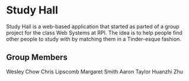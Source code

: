 # Study Hall

Study Hall is a web-based application that started as parted of a group project for the class Web Systems at RPI. The idea is to help people find other people to study with by matching them in a Tinder-esque fashion.

## Group Members

Wesley Chow
Chris Lipscomb
Margaret Smith
Aaron Taylor
Huanzhi Zhu
